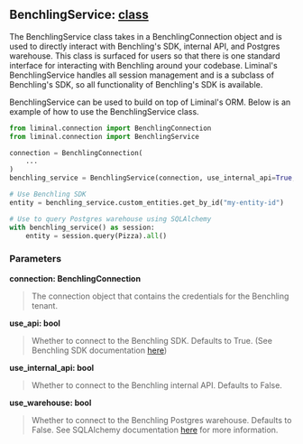 ## BenchlingService: [class](https://github.com/dynotx/liminal-orm/blob/main/liminal/connection/benchling_service.py)

The BenchlingService class takes in a BenchlingConnection object and is used to directly interact with Benchling's SDK, internal API, and Postgres warehouse. This class is surfaced for users so that there is one standard interface for interacting with Benchling around your codebase. Liminal's BenchlingService handles all session management and is a subclass of Benchling's SDK, so all functionality of Benchling's SDK is available.

BenchlingService can be used to build on top of Liminal's ORM. Below is an example of how to use the BenchlingService class.

```python
from liminal.connection import BenchlingConnection
from liminal.connection import BenchlingService

connection = BenchlingConnection(
    ...
)
benchling_service = BenchlingService(connection, use_internal_api=True, use_warehouse=True) # enable all connections

# Use Benchling SDK
entity = benchling_service.custom_entities.get_by_id("my-entity-id")

# Use to query Postgres warehouse using SQLAlchemy
with benchling_service() as session:
    entity = session.query(Pizza).all()
```

### Parameters

**connection: BenchlingConnection**

> The connection object that contains the credentials for the Benchling tenant.

**use_api: bool**

> Whether to connect to the Benchling SDK. Defaults to True. (See Benchling SDK documentation [here](https://docs.benchling.com/docs/getting-started-with-the-sdk))

**use_internal_api: bool**

> Whether to connect to the Benchling internal API. Defaults to False.

**use_warehouse: bool**

> Whether to connect to the Benchling Postgres warehouse. Defaults to False. See SQLAlchemy documentation [here](https://www.sqlalchemy.org/) for more information.
